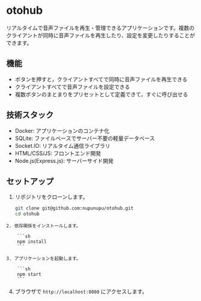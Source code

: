 # otohub
リアルタイムで音声ファイルを再生・管理できるアプリケーションです。複数のクライアントが同時に音声ファイルを再生したり、設定を変更したりすることができます。

## 機能
- ボタンを押すと，クライアントすべてで同時に音声ファイルを再生できる
- クライアントすべてで音声ファイルを設定できる
- 複数ボタンのまとまりをプリセットとして定義できて，すぐに呼び出せる

## 技術スタック
- Docker: アプリケーションのコンテナ化
- SQLite: ファイルベースでサーバー不要の軽量データベース
- Socket.IO: リアルタイム通信ライブラリ
- HTML/CSS/JS: フロントエンド開発
- Node.js(Express.js): サーバーサイド開発

## セットアップ

1. リポジトリをクローンします。

    ```sh
    git clone git@github.com:nupunupu/otohub.git
    cd otohub
    ```

<!-- 2. Dockerイメージをビルドします。

    ```sh
    docker build -t otohub .
    ```

3. Dockerコンテナを起動します。

    ```sh
    docker run -p 8080:8080 -v $(pwd):/app otohub
    ``` -->
    2. 依存関係をインストールします。

        ```sh
        npm install
        ```

    3. アプリケーションを起動します。

        ```sh
        npm start
        ```
4. ブラウザで `http://localhost:8080` にアクセスします。